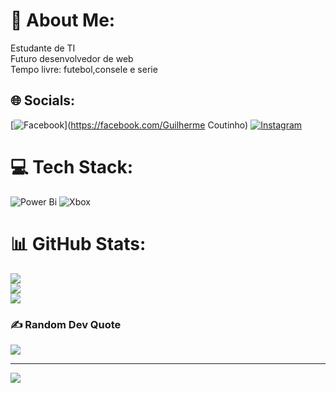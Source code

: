 
# 💫 About Me:
Estudante de TI<br>Futuro desenvolvedor de web<br>Tempo livre: futebol,consele e serie


## 🌐 Socials:
[![Facebook](https://img.shields.io/badge/Facebook-%231877F2.svg?logo=Facebook&logoColor=white)](https://facebook.com/Guilherme Coutinho) [![Instagram](https://img.shields.io/badge/Instagram-%23E4405F.svg?logo=Instagram&logoColor=white)](https://instagram.com/_guilhermect_) 

# 💻 Tech Stack:
![Power Bi](https://img.shields.io/badge/power_bi-F2C811?style=for-the-badge&logo=powerbi&logoColor=black) ![Xbox](https://img.shields.io/badge/xbox-%23107C10.svg?style=for-the-badge&logo=xbox&logoColor=white)
# 📊 GitHub Stats:
![](https://github-readme-stats.vercel.app/api?username=CoutinhoAG10&theme=rose&hide_border=false&include_all_commits=false&count_private=false)<br/>
![](https://nirzak-streak-stats.vercel.app/?user=CoutinhoAG10&theme=rose&hide_border=false)<br/>
![](https://github-readme-stats.vercel.app/api/top-langs/?username=CoutinhoAG10&theme=rose&hide_border=false&include_all_commits=false&count_private=false&layout=compact)

### ✍️ Random Dev Quote
![](https://quotes-github-readme.vercel.app/api?type=vetical&theme=radical)

---
[![](https://visitcount.itsvg.in/api?id=CoutinhoAG10&icon=0&color=0)](https://visitcount.itsvg.in)

<!-- Proudly created with GPRM ( https://gprm.itsvg.in ) -->
